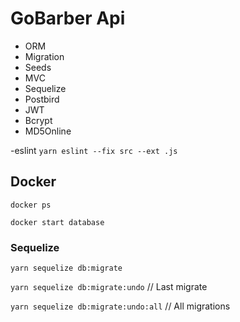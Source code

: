 # GoBarber Api

- ORM
- Migration
- Seeds
- MVC
- Sequelize
- Postbird
- JWT
- Bcrypt
- MD5Online

-eslint
`yarn eslint --fix src --ext .js`

## Docker

`docker ps`

`docker start database`

### Sequelize

`yarn sequelize db:migrate`

`yarn sequelize db:migrate:undo` // Last migrate

`yarn sequelize db:migrate:undo:all` // All migrations
